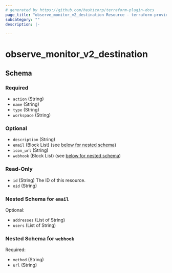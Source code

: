```yaml
---
# generated by https://github.com/hashicorp/terraform-plugin-docs
page_title: "observe_monitor_v2_destination Resource - terraform-provider-observe"
subcategory: ""
description: |-
  
---
```

# observe_monitor_v2_destination



<!-- schema generated by tfplugindocs -->
## Schema

### Required

- `action` (String)
- `name` (String)
- `type` (String)
- `workspace` (String)

### Optional

- `description` (String)
- `email` (Block List) (see [below for nested schema](#nestedblock--email))
- `icon_url` (String)
- `webhook` (Block List) (see [below for nested schema](#nestedblock--webhook))

### Read-Only

- `id` (String) The ID of this resource.
- `oid` (String)

<a id="nestedblock--email"></a>
### Nested Schema for `email`

Optional:

- `addresses` (List of String)
- `users` (List of String)


<a id="nestedblock--webhook"></a>
### Nested Schema for `webhook`

Required:

- `method` (String)
- `url` (String)

